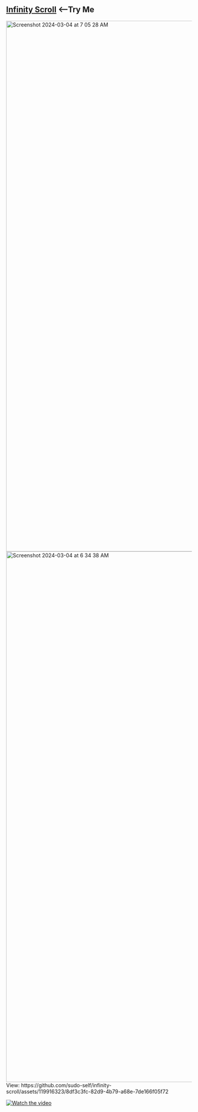 ## <a href="https://ilostmyipad.vercel.app">Infinity Scroll</a>&nbsp;<--Try Me<br>

<img width="1440" alt="Screenshot 2024-03-04 at 7 05 28 AM" src="https://github.com/sudo-self/infinity-scroll/assets/119916323/2485bae8-494b-44a0-b214-0724da05649a">
<img width="1440" alt="Screenshot 2024-03-04 at 6 34 38 AM" src="https://github.com/sudo-self/infinity-scroll/assets/119916323/0acdfe68-c5fd-4a90-a8d7-799759396de3">
View: https://github.com/sudo-self/infinity-scroll/assets/119916323/8df3c3fc-82d9-4b79-a68e-7de166f05f72


[![Watch the video](https://bucket.jessejesse.com/1.jpg)](https://bucket.jessejesse.com/scroll.mp4)
